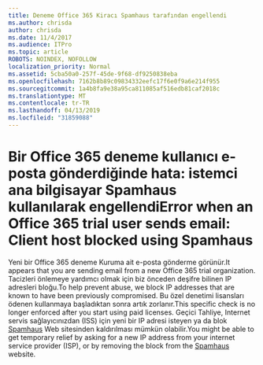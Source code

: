 ```yaml
---
title: Deneme Office 365 Kiracı Spamhaus tarafından engellendi
ms.author: chrisda
author: chrisda
ms.date: 11/4/2017
ms.audience: ITPro
ms.topic: article
ROBOTS: NOINDEX, NOFOLLOW
localization_priority: Normal
ms.assetid: 5cba50a0-257f-45de-9f68-df9250838eba
ms.openlocfilehash: 7162b8b89c09834332eefc17f6e0f9a6e214f955
ms.sourcegitcommit: 1a4b8fa9e38a95ca811085af516edb81caf2018c
ms.translationtype: MT
ms.contentlocale: tr-TR
ms.lasthandoff: 04/13/2019
ms.locfileid: "31859088"
---
```

# <a name="error-when-an-office-365-trial-user-sends-email-client-host-blocked-using-spamhaus"></a><span data-ttu-id="7a04d-102">Bir Office 365 deneme kullanıcı e-posta gönderdiğinde hata: istemci ana bilgisayar Spamhaus kullanılarak engellendi</span><span class="sxs-lookup"><span data-stu-id="7a04d-102">Error when an Office 365 trial user sends email: Client host blocked using Spamhaus</span></span>

<span data-ttu-id="7a04d-103">Yeni bir Office 365 deneme Kuruma ait e-posta gönderme görünür.</span><span class="sxs-lookup"><span data-stu-id="7a04d-103">It appears that you are sending email from a new Office 365 trial organization.</span></span> <span data-ttu-id="7a04d-104">Tacizleri önlemeye yardımcı olmak için biz önceden deşifre bilinen IP adresleri bloğu.</span><span class="sxs-lookup"><span data-stu-id="7a04d-104">To help prevent abuse, we block IP addresses that are known to have been previously compromised.</span></span> <span data-ttu-id="7a04d-105">Bu özel denetimi lisansları ödenen kullanmaya başladıktan sonra artık zorlanır.</span><span class="sxs-lookup"><span data-stu-id="7a04d-105">This specific check is no longer enforced after you start using paid licenses.</span></span> <span data-ttu-id="7a04d-106">Geçici Tahliye, Internet servis sağlayıcınızdan (ISS) için yeni bir IP adresi isteyen ya da blok [Spamhaus](https://go.microsoft.com/fwlink/p/?linkid=123245) Web sitesinden kaldırılması mümkün olabilir.</span><span class="sxs-lookup"><span data-stu-id="7a04d-106">You might be able to get temporary relief by asking for a new IP address from your internet service provider (ISP), or by removing the block from the [Spamhaus](https://go.microsoft.com/fwlink/p/?linkid=123245) website.</span></span>
